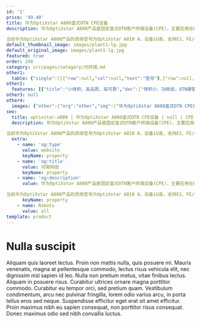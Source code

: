 ```yaml
---
id: '1'
price: '49.40'
title: 华为OptiXstar A800盒式OTN CPE设备
description: 华为OptiXstar A800产品是固定盒式OTN客户终端设备(CPE)，主要应用在CPE末端接入场景，为政府、企业等提供可靠的OTN高品质专线解决方案。

当前华为OptiXstar A800产品的具体型号为OptiXstar A810 A，设备1U高，支持E1、FE/GE多业务接入，线路侧最大速率为2.5Gbit/s上行。
default_thumbnail_image: images/plant1-lg.jpg
default_original_image: images/plant1-lg.jpg
featured: true
order: 248
category: src/pages/category/光终端.md
other1: 
  table: {"single":[[{"row":null,"col":null,"text":"型号"},{"row":null,"col":null,"text":"华为OptiXstar A810 A"}],[{"row":null,"col":null,"text":"尺寸（宽×深×高）"},{"row":null,"col":null,"text":"43.6 (宽） x 250 （深） x 180 （高）"}],[{"row":null,"col":null,"text":"客户侧能力"},{"row":null,"col":null,"text":"4xE1+2xGE/FE(o)+2xGE/FE(e)"}],[{"row":null,"col":null,"text":"线路侧能力"},{"row":null,"col":null,"text":"2xOTU1/STM-16/STM-4/STM-1"}],[{"row":null,"col":null,"text":"业务模型"},{"row":null,"col":null,"text":"EoS专线、EoSoO专线、EoO专线"}],[{"row":null,"col":null,"text":"保护类型"},{"row":null,"col":null,"text":"OTN：ODUk SNCP\nTDM：SNCP、1+1线性复用段保护\nEOS：LCAS"}],[{"row":null,"col":null,"text":"供电"},{"row":null,"col":null,"text":"DC：-48V/-60V\nAC: 100V～240V"}],[{"row":null,"col":null,"text":"重量"},{"row":null,"col":null,"text":"1.5kg"}],[{"row":null,"col":null,"text":"安装方式"},{"row":null,"col":null,"text":"桌面、挂墙、机柜"}],[{"row":null,"col":null,"text":"物理层时钟"},{"row":null,"col":null,"text":"支持"}],[{"row":null,"col":null,"text":"以太OAM"},{"row":null,"col":null,"text":"支持"}],[{"row":null,"col":null,"text":"时延测量"},{"row":null,"col":null,"text":"支持"}],[{"row":null,"col":null,"text":"时延地图"},{"row":null,"col":null,"text":"支持"}]]}
other2:
  features: [{"title":"小体积、高品质、高可靠","dec":["体积小、功耗低，OTN硬管道，业务物理隔离，独享带宽，安全可靠"]},{"title":"即插即用，30分钟内上线","dec":["方便安装，支持桌面，挂墙等多种安装；NCE管控，支持时延地图，实现专线业务端到端管理"]},{"title":"丰富接口，全面覆盖接入场景","dec":["GE/FE/E1等主流接口业务接入和传送；提供线路侧1+1保护"]}]
other3: null
other4:
  images: {"other":{"org":"other","img":["华为OptiXstar A800盒式OTN CPE设备.png"]}}
seo:
  title: optixstar-a800 | 华为OptiXstar A800盒式OTN CPE设备 | null | CPE | 光终端 | 企业光网络
  description: 华为OptiXstar A800产品是固定盒式OTN客户终端设备(CPE)，主要应用在CPE末端接入场景，为政府、企业等提供可靠的OTN高品质专线解决方案。

当前华为OptiXstar A800产品的具体型号为OptiXstar A810 A，设备1U高，支持E1、FE/GE多业务接入，线路侧最大速率为2.5Gbit/s上行。
  extra:
    - name: 'og:type'
      value: website
      keyName: property
    - name: 'og:title'
      value: 河南网田
      keyName: property
    - name: 'og:description'
      value: 华为OptiXstar A800产品是固定盒式OTN客户终端设备(CPE)，主要应用在CPE末端接入场景，为政府、企业等提供可靠的OTN高品质专线解决方案。

当前华为OptiXstar A800产品的具体型号为OptiXstar A810 A，设备1U高，支持E1、FE/GE多业务接入，线路侧最大速率为2.5Gbit/s上行。
      keyName: property
    - name: Robots
      value: all
template: product
---
```


# Nulla suscipit

Aliquam quis laoreet lectus. Proin non mattis nulla, quis posuere mi. Mauris venenatis, magna at pellentesque commodo, lectus risus vehicula elit, nec dignissim nisl sapien id leo. Nulla non pretium metus, vitae finibus lectus. Aliquam in posuere risus. Curabitur ultrices ornare magna porttitor commodo. Curabitur eu tempor orci, sed pretium quam. Vestibulum condimentum, arcu nec pulvinar fringilla, lorem odio varius arcu, in porta tellus eros sed neque. Suspendisse efficitur eget erat sit amet efficitur. Proin maximus nibh eu sapien consequat, non porttitor risus consequat. Donec maximus odio sed nibh convallis luctus.